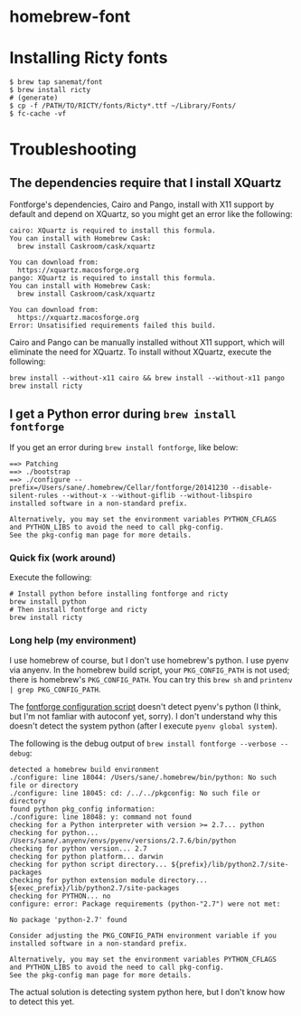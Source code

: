homebrew-font
=============

# Installing Ricty fonts

```
$ brew tap sanemat/font
$ brew install ricty
# (generate)
$ cp -f /PATH/TO/RICTY/fonts/Ricty*.ttf ~/Library/Fonts/
$ fc-cache -vf
```

# Troubleshooting

## The dependencies require that I install XQuartz

Fontforge's dependencies, Cairo and Pango, install with X11 support by default and depend on XQuartz, so you might get an error like the following:

```
cairo: XQuartz is required to install this formula.
You can install with Homebrew Cask:
  brew install Caskroom/cask/xquartz

You can download from:
  https://xquartz.macosforge.org
pango: XQuartz is required to install this formula.
You can install with Homebrew Cask:
  brew install Caskroom/cask/xquartz

You can download from:
  https://xquartz.macosforge.org
Error: Unsatisified requirements failed this build.
```

Cairo and Pango can be manually installed without X11 support, which will eliminate the need for XQuartz.
To install without XQuartz, execute the following:

```
brew install --without-x11 cairo && brew install --without-x11 pango
brew install ricty
```

## I get a Python error during `brew install fontforge`

If you get an error during `brew install fontforge`, like below:

```
==> Patching
==> ./bootstrap
==> ./configure --prefix=/Users/sane/.homebrew/Cellar/fontforge/20141230 --disable-silent-rules --without-x --without-giflib --without-libspiro
installed software in a non-standard prefix.

Alternatively, you may set the environment variables PYTHON_CFLAGS
and PYTHON_LIBS to avoid the need to call pkg-config.
See the pkg-config man page for more details.
```

### Quick fix (work around)

Execute the following:

```
# Install python before installing fontforge and ricty
brew install python
# Then install fontforge and ricty
brew install ricty
```

### Long help (my environment)

I use homebrew of course, but I don't use homebrew's python. I use pyenv via anyenv. In the homebrew build script, your `PKG_CONFIG_PATH` is not used; there is homebrew's `PKG_CONFIG_PATH`. You can try this `brew sh` and `printenv | grep PKG_CONFIG_PATH`.

The [fontforge configuration script](https://github.com/fontforge/fontforge/blob/7432f9a102f0f4268c5caabbb4f55d3ac33b0d0d/configure.ac#L217-L230) doesn't detect pyenv's python (I think, but I'm not famliar with autoconf yet, sorry). I don't understand why this doesn't detect the system python (after I execute `pyenv global system`).

The following is the debug output of `brew install fontforge --verbose --debug`:

```
detected a homebrew build environment
./configure: line 18044: /Users/sane/.homebrew/bin/python: No such file or directory
./configure: line 18045: cd: /../../pkgconfig: No such file or directory
found python pkg_config information:
./configure: line 18048: y: command not found
checking for a Python interpreter with version >= 2.7... python
checking for python... /Users/sane/.anyenv/envs/pyenv/versions/2.7.6/bin/python
checking for python version... 2.7
checking for python platform... darwin
checking for python script directory... ${prefix}/lib/python2.7/site-packages
checking for python extension module directory... ${exec_prefix}/lib/python2.7/site-packages
checking for PYTHON... no
configure: error: Package requirements (python-"2.7") were not met:

No package 'python-2.7' found

Consider adjusting the PKG_CONFIG_PATH environment variable if you
installed software in a non-standard prefix.

Alternatively, you may set the environment variables PYTHON_CFLAGS
and PYTHON_LIBS to avoid the need to call pkg-config.
See the pkg-config man page for more details.
```

The actual solution is detecting system python here, but I don't know how to detect this yet.
